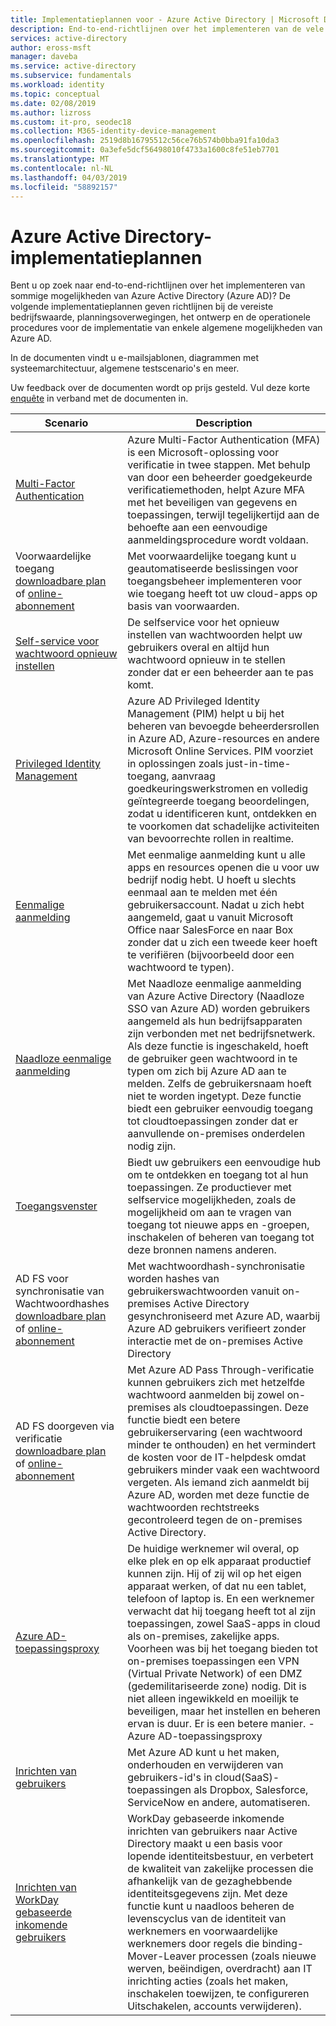 ```yaml
---
title: Implementatieplannen voor - Azure Active Directory | Microsoft Docs
description: End-to-end-richtlijnen over het implementeren van de vele mogelijkheden van Azure Active Directory.
services: active-directory
author: eross-msft
manager: daveba
ms.service: active-directory
ms.subservice: fundamentals
ms.workload: identity
ms.topic: conceptual
ms.date: 02/08/2019
ms.author: lizross
ms.custom: it-pro, seodec18
ms.collection: M365-identity-device-management
ms.openlocfilehash: 2519d8b16795512c56ce76b574b0bba91fa10da3
ms.sourcegitcommit: 0a3efe5dcf56498010f4733a1600c8fe51eb7701
ms.translationtype: MT
ms.contentlocale: nl-NL
ms.lasthandoff: 04/03/2019
ms.locfileid: "58892157"
---
```

# <a name="azure-active-directory-deployment-plans"></a>Azure Active Directory-implementatieplannen
Bent u op zoek naar end-to-end-richtlijnen over het implementeren van sommige mogelijkheden van Azure Active Directory (Azure AD)? De volgende implementatieplannen geven richtlijnen bij de vereiste bedrijfswaarde, planningsoverwegingen, het ontwerp en de operationele procedures voor de implementatie van enkele algemene mogelijkheden van Azure AD. 

In de documenten vindt u e-mailsjablonen, diagrammen met systeemarchitectuur, algemene testscenario's en meer. 

Uw feedback over de documenten wordt op prijs gesteld. Vul deze korte [enquête](https://aka.ms/deploymentplanfeedback) in verband met de documenten in. 

|Scenario |Description |
|-|-|
|[Multi-Factor Authentication](../authentication/howto-mfa-getstarted.md)|Azure Multi-Factor Authentication (MFA) is een Microsoft-oplossing voor verificatie in twee stappen. Met behulp van door een beheerder goedgekeurde verificatiemethoden, helpt Azure MFA met het beveiligen van gegevens en toepassingen, terwijl tegelijkertijd aan de behoefte aan een eenvoudige aanmeldingsprocedure wordt voldaan.|
|Voorwaardelijke toegang [downloadbare plan](https://aka.ms/CADPDownload) of [online-abonnement](https://aka.ms/deploymentplans/ca)|Met voorwaardelijke toegang kunt u geautomatiseerde beslissingen voor toegangsbeheer implementeren voor wie toegang heeft tot uw cloud-apps op basis van voorwaarden.|
|[Self-service voor wachtwoord opnieuw instellen](https://aka.ms/SSPRDPDownload)|De selfservice voor het opnieuw instellen van wachtwoorden helpt uw gebruikers overal en altijd hun wachtwoord opnieuw in te stellen zonder dat er een beheerder aan te pas komt.|
|[Privileged Identity Management](../privileged-identity-management/pim-deployment-plan.md)|Azure AD Privileged Identity Management (PIM) helpt u bij het beheren van bevoegde beheerdersrollen in Azure AD, Azure-resources en andere Microsoft Online Services. PIM voorziet in oplossingen zoals just-in-time-toegang, aanvraag goedkeuringswerkstromen en volledig geïntegreerde toegang beoordelingen, zodat u identificeren kunt, ontdekken en te voorkomen dat schadelijke activiteiten van bevoorrechte rollen in realtime.|
|[Eenmalige aanmelding](https://aka.ms/SSODPDownload)|Met eenmalige aanmelding kunt u alle apps en resources openen die u voor uw bedrijf nodig hebt. U hoeft u slechts eenmaal aan te melden met één gebruikersaccount. Nadat u zich hebt aangemeld, gaat u vanuit Microsoft Office naar SalesForce en naar Box zonder dat u zich een tweede keer hoeft te verifiëren (bijvoorbeeld door een wachtwoord te typen).|
|[Naadloze eenmalige aanmelding](https://aka.ms/SeamlessSSODPDownload)|Met Naadloze eenmalige aanmelding van Azure Active Directory (Naadloze SSO van Azure AD) worden gebruikers aangemeld als hun bedrijfsapparaten zijn verbonden met net bedrijfsnetwerk. Als deze functie is ingeschakeld, hoeft de gebruiker geen wachtwoord in te typen om zich bij Azure AD aan te melden. Zelfs de gebruikersnaam hoeft niet te worden ingetypt. Deze functie biedt een gebruiker eenvoudig toegang tot cloudtoepassingen zonder dat er aanvullende on-premises onderdelen nodig zijn.|
|[Toegangsvenster](https://aka.ms/AccessPanelDPDownload)|Biedt uw gebruikers een eenvoudige hub om te ontdekken en toegang tot al hun toepassingen. Ze productiever met selfservice mogelijkheden, zoals de mogelijkheid om aan te vragen van toegang tot nieuwe apps en -groepen, inschakelen of beheren van toegang tot deze bronnen namens anderen.|
|AD FS voor synchronisatie van Wachtwoordhashes [downloadbare plan](https://aka.ms/ADFSTOPHSDPDownload) of [online-abonnement](https://aka.ms/deploymentplans/adfs2phs)|Met wachtwoordhash-synchronisatie worden hashes van gebruikerswachtwoorden vanuit on-premises Active Directory gesynchroniseerd met Azure AD, waarbij Azure AD gebruikers verifieert zonder interactie met de on-premises Active Directory|
|AD FS doorgeven via verificatie [downloadbare plan](https://aka.ms/ADFSTOPTADPDownload) of [online-abonnement](https://aka.ms/deploymentplans/adfs2pta)|Met Azure AD Pass Through-verificatie kunnen gebruikers zich met hetzelfde wachtwoord aanmelden bij zowel on-premises als cloudtoepassingen. Deze functie biedt een betere gebruikerservaring (een wachtwoord minder te onthouden) en het vermindert de kosten voor de IT-helpdesk omdat gebruikers minder vaak een wachtwoord vergeten. Als iemand zich aanmeldt bij Azure AD, worden met deze functie de wachtwoorden rechtstreeks gecontroleerd tegen de on-premises Active Directory.|
|[Azure AD-toepassingsproxy](https://aka.ms/AppProxyDPDownload)|De huidige werknemer wil overal, op elke plek en op elk apparaat productief kunnen zijn. Hij of zij wil op het eigen apparaat werken, of dat nu een tablet, telefoon of laptop is. En een werknemer verwacht dat hij toegang heeft tot al zijn toepassingen, zowel SaaS-apps in cloud als on-premises, zakelijke apps. Voorheen was bij het toegang bieden tot on-premises toepassingen een VPN (Virtual Private Network) of een DMZ (gedemilitariseerde zone) nodig. Dit is niet alleen ingewikkeld en moeilijk te beveiligen, maar het instellen en beheren ervan is duur. Er is een betere manier. - Azure AD-toepassingsproxy|
|[Inrichten van gebruikers](https://aka.ms/UserProvisioningDPDownload)|Met Azure AD kunt u het maken, onderhouden en verwijderen van gebruikers-id's in cloud(SaaS)-toepassingen als Dropbox, Salesforce, ServiceNow en andere, automatiseren.|
|[Inrichten van WorkDay gebaseerde inkomende gebruikers](https://aka.ms/WorkdayDeploymentPlan)|WorkDay gebaseerde inkomende inrichten van gebruikers naar Active Directory maakt u een basis voor lopende identiteitsbestuur, en verbetert de kwaliteit van zakelijke processen die afhankelijk van de gezaghebbende identiteitsgegevens zijn. Met deze functie kunt u naadloos beheren de levenscyclus van de identiteit van werknemers en voorwaardelijke werknemers door regels die binding-Mover-Leaver processen (zoals nieuwe werven, beëindigen, overdracht) aan IT inrichting acties (zoals het maken, inschakelen toewijzen, te configureren Uitschakelen, accounts verwijderen).|
